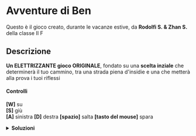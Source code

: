 # Avventure di Ben

Questo è il gioco creato, durante le vacanze estive, da __Rodolfi S. & Zhan S.__ della classe II F

## Descrizione 

__Un ELETTRIZZANTE gioco ORIGINALE__, fondato su una __scelta inziale__ che determinerà il tuo cammino, tra una strada piena d'insidie e una che metterà alla prova i tuoi riflessi

#### Controlli

__[W]__ su  
__[S]__ giù  
__[A]__ sinistra 
__[D]__ destra
__[spazio]__ salta
__[tasto del mouse]__ spara



<details>
<summary>
<b>Soluzioni</b>
</summary>
<p>Hey Hey</p>
</details>

